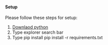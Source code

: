 #### Setup

Please follow these steps for setup:

1. <a href="https://www.python.org/downloads/windows/">Downlaod python</a>
2. Type explorer search bar
3. Type pip install pip install -r requirements.txt
